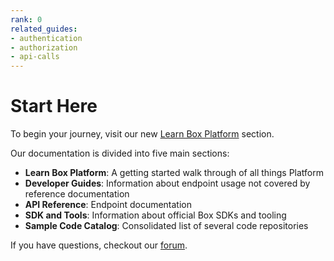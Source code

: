 ```yaml
---
rank: 0
related_guides:
- authentication
- authorization
- api-calls
---
```


# Start Here

To begin your journey, visit our new [Learn Box Platform][learn] section.

Our documentation is divided into five main sections:

- **Learn Box Platform**: A getting started walk through of all things Platform
- **Developer Guides**: Information about endpoint usage not covered by reference documentation
- **API Reference**: Endpoint documentation
- **SDK and Tools**: Information about official Box SDKs and tooling
- **Sample Code Catalog**: Consolidated list of several code repositories

If you have questions, checkout our [forum][forum-link].

[learn]:page://platform
<!-- i18n-enable localize-links -->
[forum-link]: https://forum.box.com
<!-- i18n-disable localize-links -->